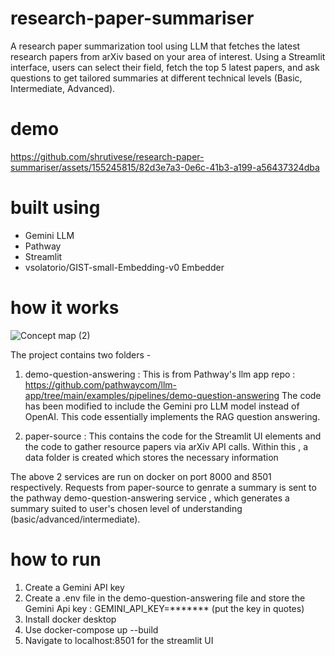 # research-paper-summariser
A research paper summarization tool using LLM that fetches the latest research papers from arXiv based on your area of interest. Using a Streamlit interface, users can select their field, fetch the top 5 latest papers, and ask questions to get tailored summaries at different technical levels (Basic, Intermediate, Advanced).

# demo

https://github.com/shrutivese/research-paper-summariser/assets/155245815/82d3e7a3-0e6c-41b3-a199-a56437324dba

# built using
- Gemini LLM
- Pathway
- Streamlit
- vsolatorio/GIST-small-Embedding-v0 Embedder

# how it works
![Concept map (2)](https://github.com/shrutivese/research-paper-summariser/assets/155245815/aad1c873-2a94-4e0e-a9de-d2dec8333fed)

The project contains two folders - 
1. demo-question-answering : This is from Pathway's llm app repo : https://github.com/pathwaycom/llm-app/tree/main/examples/pipelines/demo-question-answering
The code has been modified to include the Gemini pro LLM model instead of OpenAI. This code  essentially implements the RAG question answering.

2. paper-source : This contains the code for the Streamlit UI elements and the code to gather resource papers via arXiv API calls. Within this , a data folder is created which stores the necessary information

The above 2 services are run on docker on port 8000 and 8501 respectively. Requests from paper-source to genrate a summary is sent to the pathway demo-question-answering service , which generates a summary suited to user's chosen level of understanding (basic/advanced/intermediate).

# how to run
1. Create a Gemini API key 
2. Create a .env file in the demo-question-answering file and store the Gemini Api key :  GEMINI_API_KEY=******* (put the key in quotes)
3. Install docker desktop
4. Use docker-compose up --build
5. Navigate to localhost:8501 for the streamlit UI





